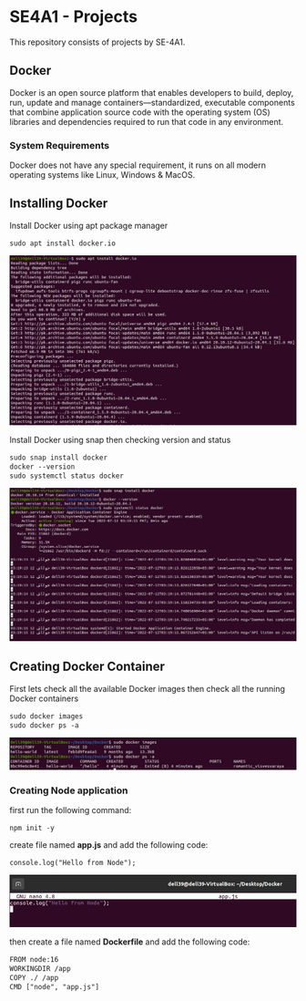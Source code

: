 # SE4A1 - Projects
This repository consists of projects by SE-4A1.

## Docker

Docker is an open source platform that enables developers to build, deploy, run, update and manage containers—standardized, executable components that combine application source code with the operating system (OS) libraries and dependencies required to run that code in any environment.

### System Requirements

Docker does not have any special requirement, it runs on all modern operating systems like Linux, Windows & MacOS.


## Installing Docker

Install Docker using apt package manager

    sudo apt install docker.io

![docker install apt](/steps/1.jpeg)

Install Docker using snap then checking version and status

    sudo snap install docker
    docker --version
    sudo systemctl status docker

![docker install apt](/steps/2.jpeg)


## Creating Docker Container

First lets check all the available Docker images then check all the running Docker containers

    sudo docker images
    sudo docker ps -a

![docker install apt](/steps/3.jpeg)

### Creating Node application

first run the following command:

    npm init -y

create file named **app.js** and add the following code:

    console.log("Hello from Node");

![docker install apt](/steps/4.jpeg)

then create a file named **Dockerfile** and add the following code:

    FROM node:16
    WORKINGDIR /app
    COPY ./ /app
    CMD ["node", "app.js"]

